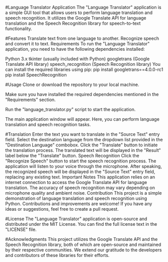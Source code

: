 #Language Translator Application
The "Language Translator" application is a simple GUI tool that allows users to perform language translation and speech recognition. It utilizes the Google Translate API for language translation and the Speech Recognition library for speech-to-text functionality.

#Features
Translate text from one language to another.
Recognize speech and convert it to text.
Requirements
To run the "Language Translator" application, you need to have the following dependencies installed:

Python 3.x
tkinter (usually included with Python)
googletrans (Google Translate API library)
speech_recognition (Speech Recognition library)
You can install the required libraries using pip:
pip install googletrans==4.0.0-rc1
pip install SpeechRecognition

#Usage
Clone or download the repository to your local machine.

Make sure you have installed the required dependencies mentioned in the "Requirements" section.

Run the "language_translator.py" script to start the application.

The main application window will appear. Here, you can perform language translation and speech recognition tasks.

#Translation
Enter the text you want to translate in the "Source Text" entry field.
Select the destination language from the dropdown list provided in the "Destination Language" combobox.
Click the "Translate" button to initiate the translation process.
The translated text will be displayed in the "Result" label below the "Translate" button.
Speech Recognition
Click the "Recognize Speech" button to start the speech recognition process.
The application will listen to your voice through the microphone.
After speaking, the recognized speech will be displayed in the "Source Text" entry field, replacing any existing text.
Important Notes
This application relies on an internet connection to access the Google Translate API for language translation.
The accuracy of speech recognition may vary depending on microphone quality and ambient noise.
Contribution
This project is a simple demonstration of language translation and speech recognition using Python. Contributions and improvements are welcome! If you have any ideas or suggestions, feel free to create a pull request.

#License
The "Language Translator" application is open-source and distributed under the MIT License. You can find the full license text in the "LICENSE" file.

#Acknowledgments
This project utilizes the Google Translate API and the Speech Recognition library, both of which are open-source and maintained by their respective communities. We extend our gratitude to the developers and contributors of these libraries for their efforts.

